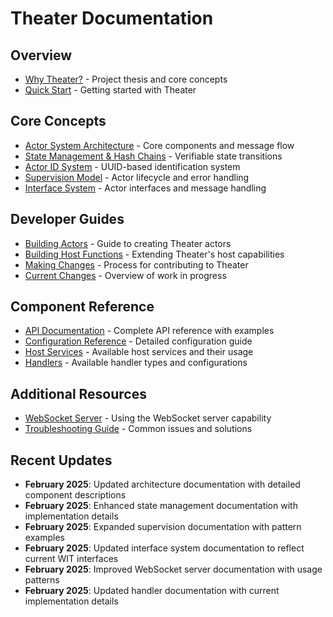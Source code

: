 # Theater Documentation

## Overview
- [Why Theater?](why-theater.md) - Project thesis and core concepts
- [Quick Start](../README.md) - Getting started with Theater

## Core Concepts
- [Actor System Architecture](architecture.md) - Core components and message flow
- [State Management & Hash Chains](state-management.md) - Verifiable state transitions
- [Actor ID System](actor-ids.md) - UUID-based identification system
- [Supervision Model](supervision.md) - Actor lifecycle and error handling
- [Interface System](interface-system.md) - Actor interfaces and message handling

## Developer Guides
- [Building Actors](building-actors.md) - Guide to creating Theater actors
- [Building Host Functions](building-host-functions.md) - Extending Theater's host capabilities
- [Making Changes](making-changes.md) - Process for contributing to Theater
- [Current Changes](../changes/in-progress.md) - Overview of work in progress

## Component Reference
- [API Documentation](api.md) - Complete API reference with examples
- [Configuration Reference](configuration.md) - Detailed configuration guide
- [Host Services](host-services.md) - Available host services and their usage
- [Handlers](handlers.md) - Available handler types and configurations

## Additional Resources
- [WebSocket Server](websocket-server.md) - Using the WebSocket server capability
- [Troubleshooting Guide](troubleshooting.md) - Common issues and solutions

## Recent Updates
- **February 2025**: Updated architecture documentation with detailed component descriptions
- **February 2025**: Enhanced state management documentation with implementation details
- **February 2025**: Expanded supervision documentation with pattern examples
- **February 2025**: Updated interface system documentation to reflect current WIT interfaces
- **February 2025**: Improved WebSocket server documentation with usage patterns
- **February 2025**: Updated handler documentation with current implementation details
